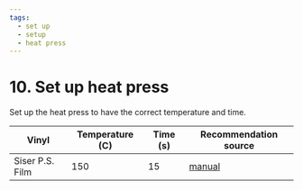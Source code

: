 ```yaml
---
tags:
  - set up
  - setup
  - heat press
---
```


# 10. Set up heat press

Set up the heat press to have the correct temperature and time.

Vinyl          |Temperature (C)|Time (s) |Recommendation source
---------------|---------------|---------|----------------------
Siser P.S. Film|150            |15       |[manual](../pdfs/PS-FILM-EASYWEED-EN.pdf)
